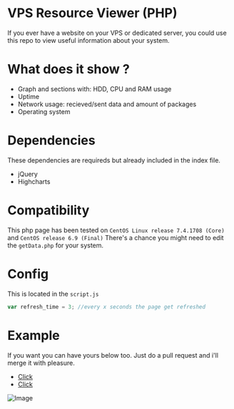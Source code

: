 # VPS Resource Viewer (PHP)

If you ever have a website on your VPS or dedicated server, you could use this repo to view useful information about your system.

# What does it show ?
* Graph and sections with: HDD, CPU and RAM usage
* Uptime
* Network usage: recieved/sent data and amount of packages
* Operating system

# Dependencies
These dependencies are requireds but already included in the index file.

* jQuery
* Highcharts

# Compatibility
This php page has been tested on `CentOS Linux release 7.4.1708 (Core)` and `CentOS release 6.9 (Final)`
There's a chance you might need to edit the `getData.php` for your system.

# Config
This is located in the `script.js`

```javascript
var refresh_time = 3; //every x seconds the page get refreshed
```

# Example

If you want you can have yours below too. Just do a pull request and i'll merge it with pleasure.

* [Click](http://exp-gaming.net/vps/)
* [Click](http://michaelbelgium.me/vps/)

![Image](https://puu.sh/zvpAR.png)